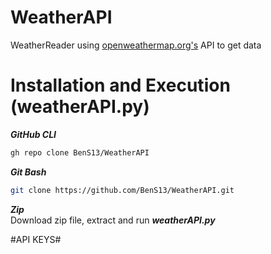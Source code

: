 # WeatherAPI
WeatherReader using [openweathermap.org's](https://openweathermap.org/current) API to get data

# Installation and Execution (weatherAPI.py)
***GitHub CLI***
```bash
gh repo clone BenS13/WeatherAPI
```
***Git Bash***
```bash
git clone https://github.com/BenS13/WeatherAPI.git
```
***Zip*** <br />
Download zip file, extract and run ***weatherAPI.py***

#API KEYS#

